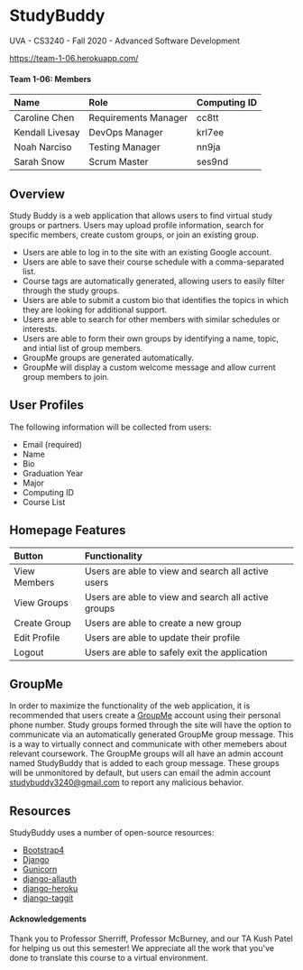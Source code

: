 # StudyBuddy
UVA - CS3240 - Fall 2020 - Advanced Software Development

https://team-1-06.herokuapp.com/

#### Team 1-06: Members

| Name | Role | Computing ID |
|:-|:-|:-|
| Caroline Chen | Requirements Manager | cc8tt |
| Kendall Livesay | DevOps Manager | krl7ee |
| Noah Narciso | Testing Manager | nn9ja |
| Sarah Snow | Scrum Master | ses9nd |

## Overview
Study Buddy is a web application that allows users to find virtual study groups or partners. Users may upload profile information, search for specific members, create custom groups, or join an existing group. 

  - Users are able to log in to the site with an existing Google account. 
  - Users are able to save their course schedule with a comma-separated list. 
  - Course tags are automatically generated, allowing users to easily filter through the study groups.
  - Users are able to submit a custom bio that identifies the topics in which they are looking for additional support. 
  - Users are able to search for other members with similar schedules or interests. 
  - Users are able to form their own groups by identifying a name, topic, and intial list of group members. 
  - GroupMe groups are generated automatically.
  - GroupMe will display a custom welcome message and allow current group members to join.
  
## User Profiles
The following information will be collected from users: 
  - Email (required)
  - Name
  - Bio
  - Graduation Year
  - Major
  - Computing ID
  - Course List

## Homepage Features

| Button | Functionality  |
|:-|:-|
| View Members | Users are able to view and search all active users  |
| View Groups  | Users are able to view and search all active groups |
| Create Group | Users are able to create a new group                |
| Edit Profile | Users are able to update their profile              |
| Logout       | Users are able to safely exit the application       | 

## GroupMe
In order to maximize the functionality of the web application, it is recommended that users create a [GroupMe] account using their personal phone number. Study groups formed through the site will have the option to communicate via an automatically generated GroupMe group message. This is a way to virtually connect and communicate with other memebers about relevant coursework. The GroupMe groups will all have an admin account named StudyBuddy that is added to each group message. These groups will be unmonitored by default, but users can email the admin account studybuddy3240@gmail.com to report any malicious behavior.

## Resources
StudyBuddy uses a number of open-source resources:

* [Bootstrap4]
* [Django]
* [Gunicorn]
* [django-allauth]
* [django-heroku]
* [django-taggit]

#### Acknowledgements
Thank you to Professor Sherriff, Professor McBurney, and our TA Kush Patel for helping us out this semester! We appreciate all the work that you've done to translate this course to a virtual environment. 

[//]: #
[GroupMe]: <https://web.groupme.com/>
[Bootstrap4]: <https://getbootstrap.com/>
[Django]: <https://www.djangoproject.com/>
[Gunicorn]: <https://gunicorn.org/>
[django-allauth]: <https://django-allauth.readthedocs.io/>
[django-heroku]: <https://devcenter.heroku.com/articles/deploying-python>
[django-taggit]: <https://django-taggit.readthedocs.io/>
[GroupyAPI]: <https://pypi.org/project/GroupyAPI/>
